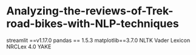 # Analyzing-the-reviews-of-Trek-road-bikes-with-NLP-techniques

streamlit ==v1.17.0
pandas == 1.5.3
matplotlib==3.7.0
NLTK Vader Lexicon
NRCLex 4.0
YAKE

